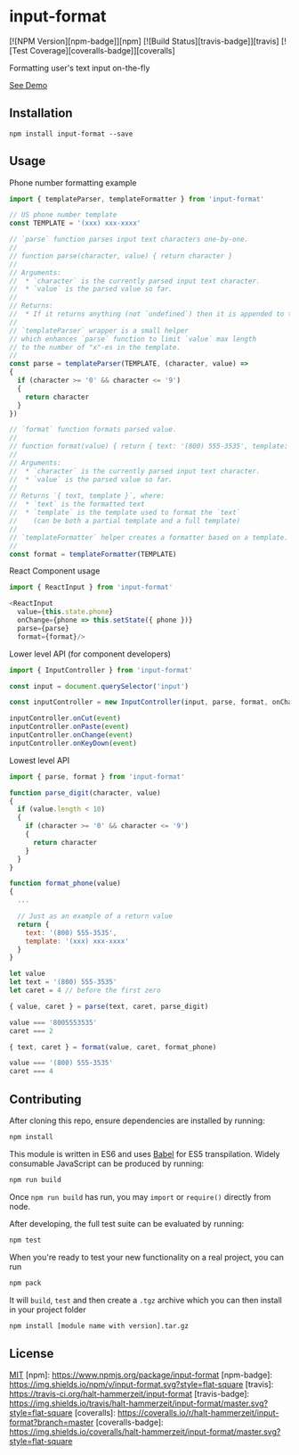 # input-format

[![NPM Version][npm-badge]][npm]
[![Build Status][travis-badge]][travis]
[![Test Coverage][coveralls-badge]][coveralls]

Formatting user's text input on-the-fly

[See Demo](https://halt-hammerzeit.github.io/input-format/)

## Installation

```
npm install input-format --save
```

## Usage

Phone number formatting example

```js
import { templateParser, templateFormatter } from 'input-format'

// US phone number template
const TEMPLATE = '(xxx) xxx-xxxx'

// `parse` function parses input text characters one-by-one.
//
// function parse(character, value) { return character }
//
// Arguments:
//  * `character` is the currently parsed input text character.
//  * `value` is the parsed value so far.
//
// Returns:
//  * If it returns anything (not `undefined`) then it is appended to the `value`
//
// `templateParser` wrapper is a small helper
// which enhances `parse` function to limit `value` max length
// to the number of "x"-es in the template.
//
const parse = templateParser(TEMPLATE, (character, value) =>
{
  if (character >= '0' && character <= '9')
  {
    return character
  }
})

// `format` function formats parsed value.
//
// function format(value) { return { text: '(800) 555-3535', template: '(xxx) xxx-xxxx' } }
//
// Arguments:
//  * `character` is the currently parsed input text character.
//  * `value` is the parsed value so far.
//
// Returns `{ text, template }`, where:
//  * `text` is the formatted text
//  * `template` is the template used to format the `text`
//    (can be both a partial template and a full template)
//
// `templateFormatter` helper creates a formatter based on a template.
//
const format = templateFormatter(TEMPLATE)
```

React Component usage

```js
import { ReactInput } from 'input-format'

<ReactInput
  value={this.state.phone}
  onChange={phone => this.setState({ phone })}
  parse={parse}
  format={format}/>
```

Lower level API (for component developers)

```js
import { InputController } from 'input-format'

const input = document.querySelector('input')

const inputController = new InputController(input, parse, format, onChange)

inputController.onCut(event)
inputController.onPaste(event)
inputController.onChange(event)
inputController.onKeyDown(event)
```

Lowest level API

```js
import { parse, format } from 'input-format'

function parse_digit(character, value)
{
  if (value.length < 10)
  {
    if (character >= '0' && character <= '9')
    {
      return character
    }
  }
}

function format_phone(value)
{
  ...

  // Just as an example of a return value
  return {
    text: '(800) 555-3535',
    template: '(xxx) xxx-xxxx'
  }
}

let value
let text = '(800) 555-3535'
let caret = 4 // before the first zero

{ value, caret } = parse(text, caret, parse_digit)

value === '8005553535'
caret === 2

{ text, caret } = format(value, caret, format_phone)

value === '(800) 555-3535'
caret === 4
```

## Contributing

After cloning this repo, ensure dependencies are installed by running:

```sh
npm install
```

This module is written in ES6 and uses [Babel](http://babeljs.io/) for ES5
transpilation. Widely consumable JavaScript can be produced by running:

```sh
npm run build
```

Once `npm run build` has run, you may `import` or `require()` directly from
node.

After developing, the full test suite can be evaluated by running:

```sh
npm test
```

When you're ready to test your new functionality on a real project, you can run

```sh
npm pack
```

It will `build`, `test` and then create a `.tgz` archive which you can then install in your project folder

```sh
npm install [module name with version].tar.gz
```

## License

[MIT](LICENSE)
[npm]: https://www.npmjs.org/package/input-format
[npm-badge]: https://img.shields.io/npm/v/input-format.svg?style=flat-square
[travis]: https://travis-ci.org/halt-hammerzeit/input-format
[travis-badge]: https://img.shields.io/travis/halt-hammerzeit/input-format/master.svg?style=flat-square
[coveralls]: https://coveralls.io/r/halt-hammerzeit/input-format?branch=master
[coveralls-badge]: https://img.shields.io/coveralls/halt-hammerzeit/input-format/master.svg?style=flat-square
